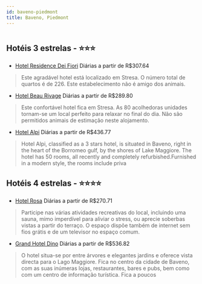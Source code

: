 ```yaml
---
id: baveno-piedmont
title: Baveno, Piedmont
---
```


<center><img src="http://photos.hotelbeds.com/giata/34/342110/342110a_hb_a_001.jpg" alt="" /></center>


## Hotéis 3 estrelas - ⭐️⭐️⭐️

-    [Hotel Residence Dei Fiori](https://www.hurb.com/hoteis/baveno/hotel-residence-dei-fiori-JNP-JP979640?cmp=18055) Diárias a partir de R$307.64
   > Este agradável hotel está localizado em Stresa. O número total de quartos é de 226. Este estabelecimento não é amigo dos animais. 
-    [Hotel Beau Rivage](https://www.hurb.com/hoteis/baveno/hotel-beau-rivage-JNP-JP559153?cmp=18055) Diárias a partir de R$289.80
   > Este confortável hotel fica em Stresa. As 80 acolhedoras unidades tornam-se um local perfeito para relaxar no final do dia. Não são permitidos animais de estimação neste alojamento. 
-    [Hotel Alpi](https://www.hurb.com/hoteis/baveno/hotel-alpi-JNP-JP829077?cmp=18055) Diárias a partir de R$436.77
   > Hotel Alpi, classified as a 3 stars hotel, is situated in Baveno, right in the heart of the Borromeo gulf, by the shores of Lake Maggiore. The hotel has 50 rooms, all recently and completely refurbished.Furnished in a modern style, the rooms include priva

## Hotéis 4 estrelas - ⭐️⭐️⭐️⭐️

-    [Hotel Rosa](https://www.hurb.com/hoteis/baveno/hotel-rosa-JNP-JP01092T?cmp=18055) Diárias a partir de R$270.71
   > Participe nas várias atividades recreativas do local, incluindo uma sauna, mimo imperdível para aliviar o stress, ou aprecie soberbas vistas a partir do terraço. O espaço dispõe também de internet sem fios grátis e de um televisor no espaço comum.
-    [Grand Hotel Dino](https://www.hurb.com/hoteis/baveno/grand-hotel-dino-JNP-JP401979?cmp=18055) Diárias a partir de R$536.82
   > O hotel situa-se por entre árvores e elegantes jardins e oferece vista directa para o Lago Maggiore. Fica no centro da cidade de Baveno, com as suas inúmeras lojas, restaurantes, bares e pubs, bem como com um centro de informação turística. Fica a poucos 
